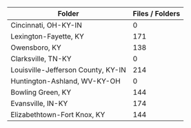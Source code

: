 | Folder                             |   Files / Folders |
|------------------------------------|-------------------|
| Cincinnati, OH-KY-IN               |                 0 |
| Lexington-Fayette, KY              |               171 |
| Owensboro, KY                      |               138 |
| Clarksville, TN-KY                 |                 0 |
| Louisville-Jefferson County, KY-IN |               214 |
| Huntington-Ashland, WV-KY-OH       |                 0 |
| Bowling Green, KY                  |               144 |
| Evansville, IN-KY                  |               174 |
| Elizabethtown-Fort Knox, KY        |               144 |